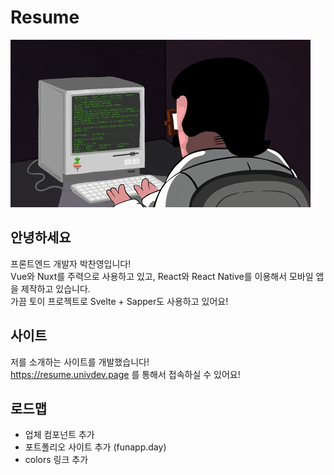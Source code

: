 # Resume
![Programmer][Programmer]
## 안녕하세요
프론트엔드 개발자 박찬영입니다!  
Vue와 Nuxt를 주력으로 사용하고 있고, React와 React Native를 이용해서 모바일 앱을 제작하고 있습니다.  
가끔 토이 프로젝트로 Svelte + Sapper도 사용하고 있어요!
## 사이트
저를 소개하는 사이트를 개발했습니다!  
https://resume.univdev.page 를 통해서 접속하실 수 있어요!

[Programmer]: ./README/programmer.gif
[추천사 사이트]: https://best.univdev.page
[Google Domains]: https://domains.google.com
## 로드맵
- 업체 컴포넌트 추가
- 포트폴리오 사이트 추가 (funapp.day)
- colors 링크 추가
